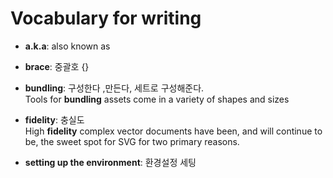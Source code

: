 # Vocabulary for writing

* **a.k.a**: also known as

* **brace**: 중괄호 {}

* **bundling**: 구성한다 ,만든다, 세트로 구성해준다.  
Tools for **bundling** assets come in a variety of shapes and sizes

* **fidelity**: 충실도  
High **fidelity** complex vector documents have been, and will continue to be, the sweet spot for SVG for two primary reasons.


* **setting up the environment**: 환경설정 세팅


